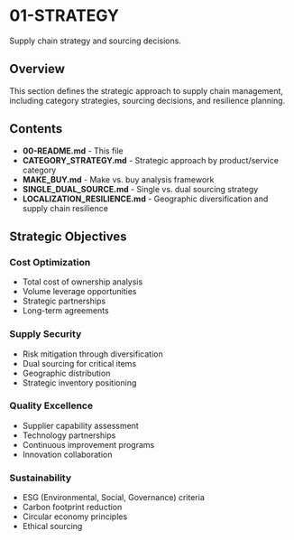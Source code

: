 # 01-STRATEGY

Supply chain strategy and sourcing decisions.

## Overview

This section defines the strategic approach to supply chain management, including category strategies, sourcing decisions, and resilience planning.

## Contents

- **00-README.md** - This file
- **CATEGORY_STRATEGY.md** - Strategic approach by product/service category
- **MAKE_BUY.md** - Make vs. buy analysis framework
- **SINGLE_DUAL_SOURCE.md** - Single vs. dual sourcing strategy
- **LOCALIZATION_RESILIENCE.md** - Geographic diversification and supply chain resilience

## Strategic Objectives

### Cost Optimization
- Total cost of ownership analysis
- Volume leverage opportunities
- Strategic partnerships
- Long-term agreements

### Supply Security
- Risk mitigation through diversification
- Dual sourcing for critical items
- Geographic distribution
- Strategic inventory positioning

### Quality Excellence
- Supplier capability assessment
- Technology partnerships
- Continuous improvement programs
- Innovation collaboration

### Sustainability
- ESG (Environmental, Social, Governance) criteria
- Carbon footprint reduction
- Circular economy principles
- Ethical sourcing
